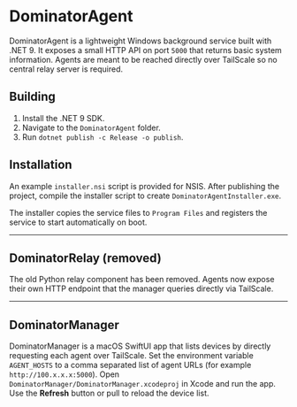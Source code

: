 # DominatorAgent

DominatorAgent is a lightweight Windows background service built with .NET 9.
It exposes a small HTTP API on port `5000` that returns basic system
information. Agents are meant to be reached directly over TailScale so no
central relay server is required.

## Building

1. Install the .NET 9 SDK.
2. Navigate to the `DominatorAgent` folder.
3. Run `dotnet publish -c Release -o publish`.

## Installation

An example `installer.nsi` script is provided for NSIS. After publishing the project, compile the installer script to create `DominatorAgentInstaller.exe`.

The installer copies the service files to `Program Files` and registers the service to start automatically on boot.

---

## DominatorRelay (removed)

The old Python relay component has been removed. Agents now expose their own
HTTP endpoint that the manager queries directly via TailScale.

---

## DominatorManager

DominatorManager is a macOS SwiftUI app that lists devices by directly
requesting each agent over TailScale. Set the environment variable
`AGENT_HOSTS` to a comma separated list of agent URLs (for example
`http://100.x.x.x:5000`). Open `DominatorManager/DominatorManager.xcodeproj`
in Xcode and run the app. Use the **Refresh** button or pull to reload the
device list.
